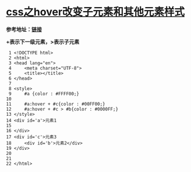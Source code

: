 # [css之hover改变子元素和其他元素样式](https://www.cnblogs.com/zhaobao1830/p/6477964.html)

**参考地址：[链接](http://blog.csdn.net/u013047660/article/details/48026615)**

**+表示下一级元素，>表示子元素**

```
 1 <!DOCTYPE html>
 2 <html>
 3 <head lang="en">
 4     <meta charset="UTF-8">
 5     <title></title>
 6 </head>
 7 
 8 <style>
 9     #a {color : #FFFF00;}
10 
11     #a:hover + #c{color : #00FF00;}
12     #a:hover + #c > #b{color : #0000FF;}
13 </style>
14 <div id='a'>元素1
15 
16 </div>
17 <div id='c'>元素3
18     <div id='b'>元素2</div>
19 </div>
20 
21 
22 </html>
```

